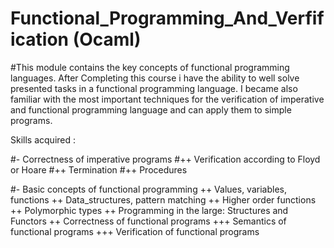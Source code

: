 # Functional_Programming_And_Verfification (Ocaml)

#This module contains the key concepts of functional programming languages. After Completing this course i have the ability to well solve presented tasks in a functional programming language. I became also familiar with the most important techniques for the verification of imperative and functional programming language and can apply them to simple programs.

Skills acquired :

#- Correctness of imperative programs
#++ Verification according to Floyd or Hoare
#++ Termination
#++ Procedures
  
#- Basic concepts of functional programming
++ Values, variables, functions
++ Data_structures, pattern matching
++ Higher order functions
++ Polymorphic types
++ Programming in the large: Structures and Functors
++ Correctness of functional programs
+++ Semantics of functional programs
+++ Verification of functional programs
